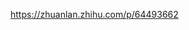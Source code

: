 
https://zhuanlan.zhihu.com/p/64493662
























































































































































